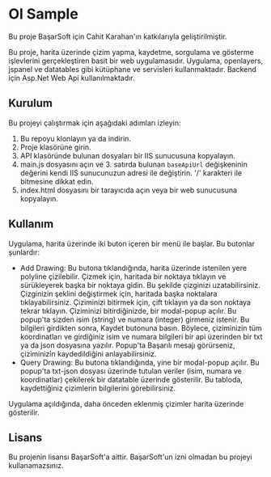# Ol Sample

Bu proje BaşarSoft için Cahit Karahan'ın katkılarıyla geliştirilmiştir.

Bu proje, harita üzerinde çizim yapma, kaydetme, sorgulama ve gösterme işlevlerini gerçekleştiren basit bir web uygulamasıdır. Uygulama, openlayers, jspanel ve datatables gibi kütüphane ve servisleri kullanmaktadır. Backend için Asp.Net Web Api kullanılmaktadır.

## Kurulum

Bu projeyi çalıştırmak için aşağıdaki adımları izleyin:

1. Bu repoyu klonlayın ya da indirin.
2. Proje klasörüne girin.
3. API klasöründe bulunan dosyaları bir IIS sunucusuna kopyalayın.
4. main.js dosyasını açın ve 3. satırda bulunan `baseApiUrl` değişkeninin değerini kendi IIS sunucunuzun adresi ile değiştirin. '/' karakteri ile bitmesine dikkat edin.
3. index.html dosyasını bir tarayıcıda açın veya bir web sunucusuna kopyalayın.

## Kullanım

Uygulama, harita üzerinde iki buton içeren bir menü ile başlar. Bu butonlar şunlardır:

- Add Drawing: Bu butona tıklandığında, harita üzerinde istenilen yere polyline çizilebilir. Çizmek için, haritada bir noktaya tıklayın ve sürükleyerek başka bir noktaya gidin. Bu şekilde çizginizi uzatabilirsiniz. Çizginizin şeklini değiştirmek için, haritada başka noktalara tıklayabilirsiniz. Çiziminizi bitirmek için, çift tıklayın ya da son noktaya tekrar tıklayın. Çiziminizi bitirdiğinizde, bir modal-popup açılır. Bu popup'ta sizden isim (string) ve numara (integer) girmeniz istenir. Bu bilgileri girdikten sonra, Kaydet butonuna basın. Böylece, çiziminizin tüm koordinatları ve girdiğiniz isim ve numara bilgileri bir api üzerinden bir txt ya da json dosyasına yazılır. Popup'ta Başarılı mesajı görürseniz, çiziminizin kaydedildiğini anlayabilirsiniz.
- Query Drawing: Bu butona tıklandığında, yine bir modal-popup açılır. Bu popup'ta txt-json dosyası üzerinde tutulan veriler (isim, numara ve koordinatlar) çekilerek bir datatable üzerinde gösterilir. Bu tabloda, kaydettiğiniz çizimlerin bilgilerini görebilirsiniz.

Uygulama açıldığında, daha önceden eklenmiş çizimler harita üzerinde gösterilir.

## Lisans

Bu projenin lisansı BaşarSoft'a aittir. BaşarSoft'un izni olmadan bu projeyi kullanamazsınız.